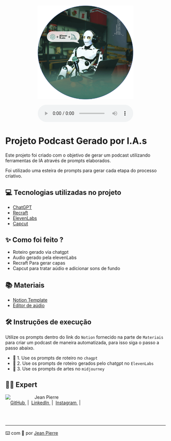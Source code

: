 <p align="center">
<img 
    src="./assets/cover.png"
    width="300"
/>


<div align="center">
    <audio src="output/podcast_editado.MP3" controls title="Podcast editado"></audio>
</div>

# Projeto Podcast Gerado por I.A.s

Este projeto foi criado com o objetivo de gerar um podcast utilizando ferramentas de IA através de prompts elaborados.

Foi utilizado uma esteira de prompts para gerar cada etapa do processo criativo.

## 💻 Tecnologias utilizadas no projeto

- [ChatGPT](https://chat.openai.com/) 
- [Recraft](https://www.recraft.ai/)
- [ElevenLabs](https://beta.elevenlabs.io/)
- [Capcut](https://www.capcut.com/pt-br/)

## ✨ Como foi feito ?

- Roteiro gerado via chatgpt
- Audio gerado pela elevenLabs
- Recraft Para gerar capas
- Capcut para tratar aúdio e adicionar sons de fundo

## 📚 Materiais

- [Notion Template](https://www.notion.so/PAS-Podcast-AI-Studio-d7ef2ee226284bf7a17f2fa78c490142?pvs=4)
- [Editor de aúdio](https://www.capcut.com/editor?from_page=landing_page&__action_from=picture_V%C3%ADdeos%20profissionais%20em%20minutos,%20n%C3%A3o%20em%20horas.)


## 🛠️ Instruções de execução

Utilize os prompts dentro do link do `Notion` fornecido na parte de `Materiais` para criar um podcast de maneira automatizada, para isso siga o passo a passo abaixo.

- 🤖 1. Use os prompts de roteiro no `chagpt`
- 🤖 2. Use os prompts de roteiro gerados pelo chatgpt no  `ElevenLabs`
- 🤖 3. Use os prompts de artes no `midjourney`

## 👨‍💻 Expert

<p>
    <img 
      align=left 
      margin=10 
      width=80 
      src="https://avatars.githubusercontent.com/u/80178978?v=4"
    />
    <p>&nbsp&nbsp&nbspJean Pierre<br>
    &nbsp&nbsp&nbsp
    <a 
        href="https://github.com/JPTR2189">
        GitHub
    </a>
    &nbsp;|&nbsp;
    <a 
        href="https://www.linkedin.com/in/jeanpierrerodrigues/">
        LinkedIn
    </a>
    &nbsp;|&nbsp;
    <a 
        href="https://www.instagram.com/jptr.2189/">
        Instagram
    </a>
    &nbsp;|&nbsp;</p>
</p>
<br/><br/>
<p>

---

⌨️ com 💜 por [Jean Pierre](https://github.com/JPTR2189)
